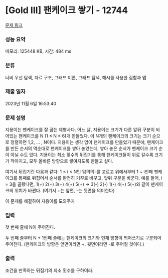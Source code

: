 # [Gold III] 팬케이크 쌓기 - 12744 

[문제 링크](https://www.acmicpc.net/problem/12744) 

### 성능 요약

메모리: 125448 KB, 시간: 484 ms

### 분류

너비 우선 탐색, 자료 구조, 그래프 이론, 그래프 탐색, 해시를 사용한 집합과 맵

### 제출 일자

2023년 11월 6일 16:53:40

### 문제 설명

<p>지용이는 팬케이크를 잘 굽는 제빵사다. 어느 날, 지용이는 크기가 다른 앞뒤 구분이 되어있는 팬케이크를 N (1 ≤ N ≤ 6)개 만들었다. 이 N개의 팬케이크의 크기는 크기 순으로 정렬하면 1,2, … , N이다. 지용이는 생각 없이 팬케이크를 만들었기 때문에, 팬케이크를 만든 순서의 역순대로 팬케이크를 쌓아 놓았는데, 쌓아 놓은 순서가 팬케이크 크기 순이 아닐 수도 있다. 지용이는 최소 횟수의 뒤집기를 통해 팬케이크들이 위로 갈수록 크기가 작아지고, 모두 올바른 방향으로 쌓여지도록 만들고 싶다.</p>

<p>여기서 뒤집기란 다음과 같다: 1 ≤ i ≤ N인 임의의 i를 고르고 위에서부터 1 ~ i번째 팬케이크를 통째로 뒤집어서 순서를 완전히 거꾸로 바꾸고, 앞뒤 구분을 바꾼다. 예를 들어, i = 3을 골랐다면, 1(+) 2(+) 3(+) 4(+) 5(+) → 3(-) 2(-) 1(-) 4(+) 5(+)와 같이 팬케이크의 위치가 바뀐다. (여기서 +는 앞면, -는 뒷면을 의미한다)</p>

<p>이 문제를 해결하여 지용이를 도와주자</p>

### 입력 

 <p>첫 번째 줄에 N이 주어진다.</p>

<p>두 번째 줄부터 N + 1번째 줄에는 팬케이크의 크기와 현재 방향이 띄어쓰기로 구분되어 주어진다. (팬케이크의 방향은 앞면이라면 +, 뒷면이라면 -로 주어질 것이다.)</p>

### 출력 

 <p>조건을 만족하는 뒤집기의 최소 횟수를 구하여라.</p>

